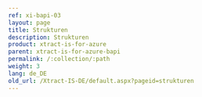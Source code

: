 ```yaml
---
ref: xi-bapi-03
layout: page
title: Strukturen
description: Strukturen
product: xtract-is-for-azure
parent: xtract-is-for-azure-bapi
permalink: /:collection/:path
weight: 3
lang: de_DE
old_url: /Xtract-IS-DE/default.aspx?pageid=strukturen
---
```

